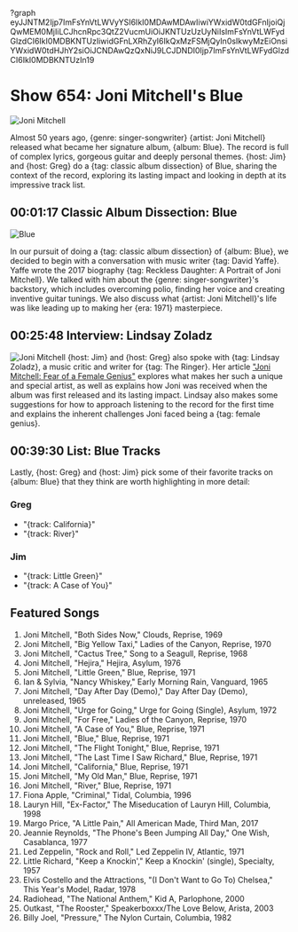 ?graph eyJJNTM2Ijp7ImFsYnVtLWVyYSI6IkI0MDAwMDAwIiwiYWxidW0tdGFnIjoiQjQwMEM0MjIiLCJhcnRpc3QtZ2VucmUiOiJKNTUzUzUyNiIsImFsYnVtLWFydGlzdCI6IkI0MDBKNTUzIiwidGFnLXRhZyI6IkQxMzFSMjQyIn0sIkwyMzEiOnsiYWxidW0tdHJhY2siOiJCNDAwQzQxNiJ9LCJDNDI0Ijp7ImFsYnVtLWFydGlzdCI6IkI0MDBKNTUzIn19

# Show 654: Joni Mitchell's Blue

![Joni Mitchell](https://sound-images.s3.amazonaws.com/images/2018/joni_mitchell.jpg)

Almost 50 years ago, {genre: singer-songwriter} {artist: Joni Mitchell} released what became her signature album, {album: Blue}. The record is full of complex lyrics, gorgeous guitar and deeply personal themes. {host: Jim} and {host: Greg} do a {tag: classic album dissection} of Blue, sharing the context of the record, exploring its lasting impact and looking in depth at its impressive track list.

## 00:01:17 Classic Album Dissection: Blue
![Blue](https://is1-ssl.mzstatic.com/image/thumb/Music/v4/f6/f7/dd/f6f7dde6-9b7e-6230-6458-d02b5ee63485/source/600x600bb.jpg "203373/217471220")

In our pursuit of doing a {tag: classic album dissection} of {album: Blue}, we decided to begin with a conversation with music writer {tag: David Yaffe}. Yaffe wrote the 2017 biography {tag: Reckless Daughter: A Portrait of Joni Mitchell}. We talked with him about the {genre: singer-songwriter}'s backstory, which includes overcoming polio, finding her voice and creating inventive guitar tunings. We also discuss what {artist: Joni Mitchell}'s life was like leading up to making her {era: 1971} masterpiece.

## 00:25:48 Interview: Lindsay Zoladz
![Joni Mitchell](https://sound-images.s3.amazonaws.com/images/2018/joni_genius.jpg)
{host: Jim} and {host: Greg} also spoke with {tag: Lindsay Zoladz}, a music critic and writer for {tag: The Ringer}. Her article ["Joni Mitchell: Fear of a Female Genius"](https://www.theringer.com/music/2017/10/16/16476254/joni-mitchell-pop-music-canon) explores what makes her such a unique and special artist, as well as explains how Joni was received when the album was first released and its lasting impact. Lindsay also makes some suggestions for how to approach listening to the record for the first time and explains the inherent challenges Joni faced being a {tag: female genius}. 

## 00:39:30 List: Blue Tracks

Lastly, {host: Greg} and {host: Jim} pick some of their favorite tracks on {album: Blue} that they think are worth highlighting in more detail:

### Greg
- "{track: California}"
- "{track: River}"

### Jim
- "{track: Little Green}"
- "{track: A Case of You}"


## Featured Songs

1. Joni Mitchell, "Both Sides Now," Clouds, Reprise, 1969
1. Joni Mitchell, "Big Yellow Taxi," Ladies of the Canyon, Reprise, 1970
1. Joni Mitchell, "Cactus Tree," Song to a Seagull, Reprise, 1968
1. Joni Mitchell, "Hejira," Hejira, Asylum, 1976
1. Joni Mitchell, "Little Green," Blue, Reprise, 1971
1. Ian & Sylvia, "Nancy Whiskey," Early Morning Rain, Vanguard, 1965
1. Joni Mitchell, "Day After Day (Demo)," Day After Day (Demo), unreleased, 1965
1. Joni Mitchell, "Urge for Going," Urge for Going (Single), Asylum, 1972
1. Joni Mitchell, "For Free," Ladies of the Canyon, Reprise, 1970
1. Joni Mitchell, "A Case of You," Blue, Reprise, 1971
1. Joni Mitchell, "Blue," Blue, Reprise, 1971
1. Joni Mitchell, "The Flight Tonight," Blue, Reprise, 1971
1. Joni Mitchell, "The Last Time I Saw Richard," Blue, Reprise, 1971
1. Joni Mitchell, "California," Blue, Reprise, 1971
1. Joni Mitchell, "My Old Man," Blue, Reprise, 1971
1. Joni Mitchell, "River," Blue, Reprise, 1971
1. Fiona Apple, "Criminal," Tidal, Columbia, 1996
1. Lauryn Hill, "Ex-Factor," The Miseducation of Lauryn Hill, Columbia, 1998
1. Margo Price, "A Little Pain," All American Made, Third Man, 2017
1. Jeannie Reynolds, "The Phone's Been Jumping All Day," One Wish, Casablanca, 1977
1. Led Zeppelin, "Rock and Roll," Led Zeppelin IV, Atlantic, 1971
1. Little Richard, "Keep a Knockin'," Keep a Knockin' (single), Specialty, 1957
1. Elvis Costello and the Attractions, "(I Don't Want to Go To) Chelsea," This Year's Model, Radar, 1978
1. Radiohead, "The National Anthem," Kid A, Parlophone, 2000
1. Outkast, "The Rooster," Speakerboxxx/The Love Below, Arista, 2003
1. Billy Joel, "Pressure," The Nylon Curtain, Columbia, 1982